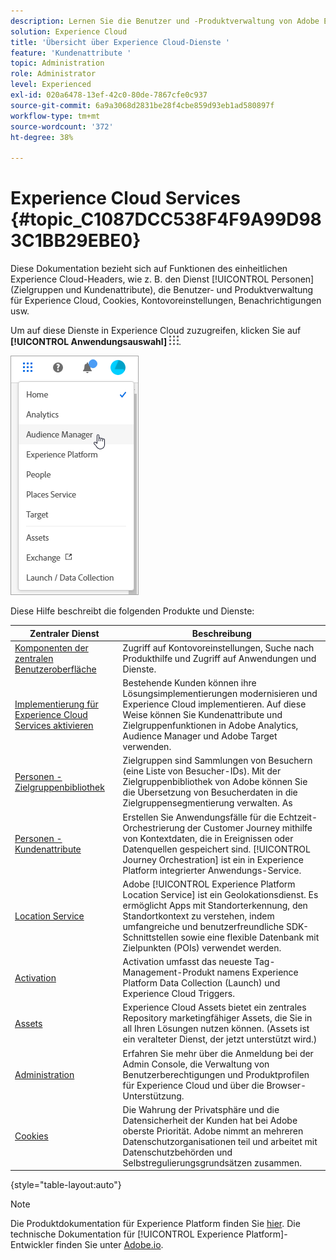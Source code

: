 ```yaml
---
description: Lernen Sie die Benutzer und -Produktverwaltung von Adobe Experience Cloud, Personen (Audiences und Kundenattribute), Journey Orchestration, Angebote, Places, Experience Platform Launch und Mobile Services kennen.
solution: Experience Cloud
title: 'Übersicht über Experience Cloud-Dienste '
feature: 'Kundenattribute '
topic: Administration
role: Administrator
level: Experienced
exl-id: 020a6478-13ef-42c0-80de-7867cfe0c937
source-git-commit: 6a9a3068d2831be28f4cbe859d93eb1ad580897f
workflow-type: tm+mt
source-wordcount: '372'
ht-degree: 38%

---
```


# Experience Cloud Services {#topic_C1087DCC538F4F9A99D983C1BB29EBE0}

Diese Dokumentation bezieht sich auf Funktionen des einheitlichen Experience Cloud-Headers, wie z. B. den Dienst [!UICONTROL Personen] (Zielgruppen und Kundenattribute), die Benutzer- und Produktverwaltung für Experience Cloud, Cookies, Kontovoreinstellungen, Benachrichtigungen usw.

Um auf diese Dienste in Experience Cloud zuzugreifen, klicken Sie auf **[!UICONTROL Anwendungsauswahl]**
![](assets/menu-icon.png).

![](assets/platform-core-services.png)

Diese Hilfe beschreibt die folgenden Produkte und Dienste:

| Zentraler Dienst | Beschreibung |
|--- |--- |
| [Komponenten der zentralen Benutzeroberfläche](experience-cloud.md) | Zugriff auf Kontovoreinstellungen, Suche nach Produkthilfe und Zugriff auf Anwendungen und Dienste. |
| [Implementierung für Experience Cloud Services aktivieren](core-services.md) | Bestehende Kunden können ihre Lösungsimplementierungen modernisieren und Experience Cloud implementieren. Auf diese Weise können Sie Kundenattribute und Zielgruppenfunktionen in Adobe Analytics, Audience Manager und Adobe Target verwenden. |
| [Personen - Zielgruppenbibliothek](audience-library.md) | Zielgruppen sind Sammlungen von Besuchern (eine Liste von Besucher-IDs). Mit der Zielgruppenbibliothek von Adobe können Sie die Übersetzung von Besucherdaten in die Zielgruppensegmentierung verwalten. As |
| [Personen - Kundenattribute](attributes.md) | Erstellen Sie Anwendungsfälle für die Echtzeit-Orchestrierung der Customer Journey mithilfe von Kontextdaten, die in Ereignissen oder Datenquellen gespeichert sind. [!UICONTROL Journey Orchestration] ist ein in Experience Platform integrierter Anwendungs-Service. |
| [Location Service](https://experienceleague.adobe.com/docs/places/using/home.html?lang=en) | Adobe [!UICONTROL Experience Platform Location Service] ist ein Geolokationsdienst. Es ermöglicht Apps mit Standorterkennung, den Standortkontext zu verstehen, indem umfangreiche und benutzerfreundliche SDK-Schnittstellen sowie eine flexible Datenbank mit Zielpunkten (POIs) verwendet werden. |
| [Activation](activation.md) | Activation umfasst das neueste Tag-Management-Produkt namens Experience Platform Data Collection (Launch) und Experience Cloud Triggers. |
| [Assets](experience-cloud-assets.md) | Experience Cloud Assets bietet ein zentrales Repository marketingfähiger Assets, die Sie in all Ihren Lösungen nutzen können. (Assets ist ein veralteter Dienst, der jetzt unterstützt wird.) |
| [Administration](admin-getting-started.md) | Erfahren Sie mehr über die Anmeldung bei der Admin Console, die Verwaltung von Benutzerberechtigungen und Produktprofilen für Experience Cloud und über die Browser-Unterstützung. |
| [Cookies ](cookies-privacy.md) | Die Wahrung der Privatsphäre und die Datensicherheit der Kunden hat bei Adobe oberste Priorität. Adobe nimmt an mehreren Datenschutzorganisationen teil und arbeitet mit Datenschutzbehörden und Selbstregulierungsgrundsätzen zusammen. |

{style=&quot;table-layout:auto&quot;}

>[!NOTE]
>
>Die Produktdokumentation für Experience Platform finden Sie [hier](https://experienceleague.adobe.com/docs/experience-platform/landing/home.html?lang=en). Die technische Dokumentation für [!UICONTROL Experience Platform]-Entwickler finden Sie unter [Adobe.io](https://www.adobe.io/apis/experienceplatform/home/services.html).